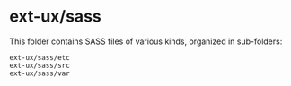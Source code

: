 # ext-ux/sass

This folder contains SASS files of various kinds, organized in sub-folders:

    ext-ux/sass/etc
    ext-ux/sass/src
    ext-ux/sass/var
